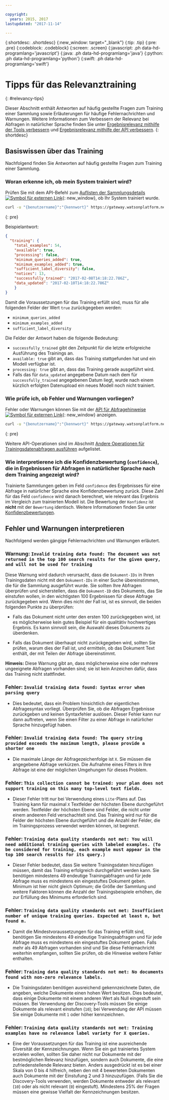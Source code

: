 ```yaml
---

copyright:
  years: 2015, 2017
lastupdated: "2017-11-14"

---
```


{:shortdesc: .shortdesc}
{:new_window: target="_blank"}
{:tip: .tip}
{:pre: .pre}
{:codeblock: .codeblock}
{:screen: .screen}
{:javascript: .ph data-hd-programlang='javascript'}
{:java: .ph data-hd-programlang='java'}
{:python: .ph data-hd-programlang='python'}
{:swift: .ph data-hd-programlang='swift'}

# Tipps für das Relevanztraining
{: #relevancy-tips}

 Dieser Abschnitt enthält Antworten auf häufig gestellte Fragen zum Training einer Sammlung sowie Erläuterungen für häufige Fehlernachrichten und Warnungen. Weitere Informationen zum Verbessern der Relevanz bei Abfragen in natürlicher Sprache finden Sie unter [Ergebnisrelevanz mithilfe der Tools verbessern](/docs/services/discovery/train-tooling.html) und [Ergebnisrelevanz mithilfe der API verbessern](/docs/services/discovery/train.html).
{: shortdesc}

## Basiswissen über das Training

Nachfolgend finden Sie Antworten auf häufig gestellte Fragen zum Training einer Sammlung.

### Woran erkenne ich, ob mein System trainiert wird?

Prüfen Sie mit dem API-Befehl zum [Auflisten der Sammlungsdetails ![Symbol für externen Link](../../icons/launch-glyph.svg "Symbol für externen Link")](https://www.ibm.com/watson/developercloud/discovery/api/v1/?curl#list-collection-details){: new_window}, ob Ihr System trainiert wurde.  

```bash
curl -u "{benutzername}":"{kennwort}" https://gateway.watsonplatform.net/discovery/api/v1/environments/{umgebungs-id}/collections/{sammlungs-id}?version=2017-11-07"
```
{: pre}

Beispielantwort:

```json
{
  "training": {
    "total_examples": 54,
    "available": true,
    "processing": false,
    "minimum_queries_added": true,
    "minimum_examples_added": true,
    "sufficient_label_diversity": false,
    "notices": 13,
    "successfully_trained": "2017-02-08T14:18:22.786Z",
    "data_updated": "2017-02-10T14:18:22.786Z"
    }
}
```

Damit die Voraussetzungen für das Training erfüllt sind, muss für alle folgenden Felder der Wert `true` zurückgegeben werden:
- `minimum_queries_added`
- `minimum_examples_added`
- `sufficient_label_diversity`   

Die Felder der Antwort haben die folgende Bedeutung:
- `successfully_trained` gibt den Zeitpunkt für die letzte erfolgreiche Ausführung des Trainings an.
- `available: true` gibt an, dass das Training stattgefunden hat und ein Modell verfügbar ist.
- `processing: true` gibt an, dass das Training gerade ausgeführt wird.
-  Falls das für `data_updated` angegebene Datum nach dem für `successfully_trained` angegebenen Datum liegt, wurde nach einem kürzlich erfolgten Datenupload ein neues Modell noch nicht trainiert.  

### Wie prüfe ich, ob Fehler und Warnungen vorliegen?

Fehler oder Warnungen können Sie mit der [API für Abfragehinweise ![Symbol für externen Link](../../icons/launch-glyph.svg "Symbol für externen Link")](http://www.ibm.com/watson/developercloud/discovery/api/v1/#query-notices){: new_window} anzeigen.  

```bash
curl -u "{benutzername}":"{kennwort}" https://gateway.watsonplatform.net/discovery/api/v1/environments/{umgebungs-id}/collections/{sammlungs-id}/notices?version=2017-11-07"
```
{: pre}

Weitere API-Operationen sind im Abschnitt [Andere Operationen für Trainingsdatenabfragen ausführen](/docs/services/discovery/train.html#training-data-operations) aufgelistet.

### Wie interpretierene ich die Konfidenzbewertung (`confidence`), die in Ergebnissen für Abfragen in natürlicher Sprache nach dem Training angezeigt wird?

Trainierte Sammlungen geben im Feld `confidence` des Ergebnisses für eine Abfrage in natürlicher Sprache eine Konfidenzbewertung zurück. Diese Zahl für das Feld `confidence` wird danach berechnet, wie relevant das Ergebnis im Vergleich zum trainierten Modell ist. Die Bewertung der `Konfidenz` ist **nicht** mit der `Bewertung` identisch. Weitere Informationen finden Sie unter [Konfidenzbewertungen](/docs/services/discovery/train-tooling.html#confidence).  

## Fehler und Warnungen interpretieren

Nachfolgend werden gängige Fehlernachrichten und Warnungen erläutert.

### Warnung: `Invalid training data found: The document was not returned in the top 100 search results for the given query, and will not be used for training`

Diese Warnung wird dadurch verursacht, dass die `Dokument-IDs` in Ihren Trainingsdaten nicht mit den `Dokument-IDs` in einer Suche übereinstimmen, die für die Sammlung ausgeführt wurde. Sie sollten Ihre Abfragen überprüfen und sicherstellen, dass die `Dokument-ID` des Dokuments, das Sie einstufen wollen, in den wichtigsten 100 Ergebnissen für diese Abfrage zurückgegeben wird. Wenn dies nicht der Fall ist, ist es sinnvoll, die beiden folgenden Punkte zu überprüfen:  

- Falls das Dokument nicht unter den ersten 100 zurückgegeben wird, ist es möglicherweise kein gutes Beispiel für ein qualitätiv hochwertiges Ergebnis. Es kann sinnvoll sein, die Auswahl dieses Dokuments zu überdenken.  

- Falls das Dokument überhaupt nicht zurückgegeben wird, sollten Sie prüfen, warum dies der Fall ist, und ermitteln, ob das Dokument Text enthält, der mit Teilen der Abfrage übereinstimmt.  

**Hinweis:** Diese Warnung gibt an, dass möglicherweise eine oder mehrere ungeeignete Abfragen vorhanden sind; sie ist kein Anzeichen dafür, dass das Training nicht stattfindet.  

### Fehler: `Invalid training data found: Syntax error when parsing query`

- Dies bedeutet, dass ein Problem hinsichtlich der eigentlichen Abfragesyntax vorliegt. Überprüfen Sie, ob die Abfragen Ergebnisse zurückgeben und keinen Syntaxfehler auslösen. Dieser Fehler kann nur dann auftreten, wenn Sie einen Filter zu einer Abfrage in natürlicher Sprache hinzugefügt haben.

### Fehler: `Invalid training data found: The query string provided exceeds the maximum length, please provide a shorter one`

- Die maximale Länge der Abfragezeichenfolge ist `X`. Sie müssen die angegebene Abfrage verkürzen. Die Aufnahme eines Filters in Ihre Abfrage ist eine der möglichen Umgehungen für dieses Problem.  

### Fehler: `This collection cannot be trained: your plan does not support training on this many top-level text fields.`

- Dieser Fehler tritt nur bei Verwendung eines `Lite`-Plans auf. Das Training kann für maximal `X` Textfelder der höchsten Ebene durchgeführt werden. Textfelder der höchsten Ebene sind Felder, die nicht unter einem andeeren Feld verschachtelt sind. Das Training wird nur für die Felder der höchsten Ebene durchgeführt und die Anzahl der Felder, die im Trainingsprozess verwendet werden können, ist begrenzt.  

### Fehler: `Training data quality standards not met: You will need additional training queries with labeled examples. (To be considered for training, each example must appear in the top 100 search results for its query.)`

- Dieser Fehler bedeutet, dass Sie weitere Trainingsdaten hinzufügen müssen, damit das Training erfolgreich durchgeführt werden kann. Sie benötigen mindestens 49 endeutige Trainingabfragen und für jede Abfrage muss es mindestens ein eingestuftes Dokument geben. Minimum ist hier nicht gleich Optimum; die Größe der Sammlung und weitere Faktoren können die Anzahl der Trainingsbeispiele erhöhen, die zur Erfüllung des Minimums erforderlich sind.  

### Fehler: `Training data quality standards not met: Insufficient number of unique training queries. Expected at least n, but found m.`

- Damit die Mindestvoraussetzungen für das Training erfüllt sind, benötigen Sie mindestens 49 eindeutige Trainingsabfragen und für jede Abfrage muss es mindestens ein eingestuftes Dokument geben. Falls mehr als 49 Abfragen vorhanden sind und Sie diese Fehlernachricht weiterhin empfangen, sollten Sie prüfen, ob die Hinweise weitere Fehler enthalten.  

### Fehler: `Training data quality standards not met: No documents found with non-zero relevance labels.`

- Die Trainingsdaten benötigen ausreichend gekennzeichnete Daten, die angeben, welche Dokumente einen hohen Wert besitzen. Dies bedeutet, dass einige Dokumente mit einem anderen Wert als Null eingestuft sein müssen. Bei Verwendung der Discovery-Tools müssen Sie einige Dokumente als relevant einstufen (`10`); bei Verwendung der API müssen Sie einige Dokumente mit `1` oder höher kennzeichnen.   

### Fehler: `Training data quality standards not met: Training examples have no relevance label variety for X queries.`

- Eine der Voraussetzungen für das Training ist eine ausreichende Diversität der Kennzeichnungen. Wenn Sie ein gut trainiertes System erzielen wollen, sollten Sie daher nicht nur Dokumente mit der bestmöglichen Relevanz hinzufügen, sondern auch Dokumente, die eine zufriedenstellende Relevanz bieten. Anders ausgedrückt ist es bei einer Skala von 0 bis 4 hilfreich, neben den mit 4 bewerteten Dokumenten auch Dokumente mit der Einstufung 2 und 3 hinzuzufügen. (Falls Sie die Discovery-Tools verwenden, werden Dokumente entweder als relevant (`10`) oder als nicht relevant (`0`) eingestuft). Mindestens 25% der Fragen müssen eine gewisse Vielfalt der Kennzeichnungen besitzen.   
